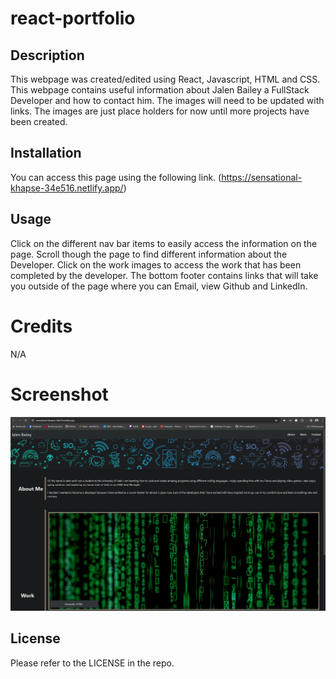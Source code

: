 # react-portfolio

## Description
This webpage was created/edited using React, Javascript, HTML and CSS. 
This webpage contains useful information about Jalen Bailey a FullStack Developer and how to contact him. 
The images will need to be updated with links. 
The images are just place holders for now until more projects have been created. 

## Installation

You can access this page using the following link. (https://sensational-khapse-34e516.netlify.app/)

## Usage
Click on the different nav bar items to easily access the information on the page. 
Scroll though the page to find different information about the Developer. 
Click on the work images to access the work that has been completed by the developer. 
The bottom footer contains links that will take you outside of the page where you can Email, view Github and LinkedIn. 

# Credits
N/A

# Screenshot
![Portfolio Webpage](React-Portfolio.png)

## License
Please refer to the LICENSE in the repo. 

